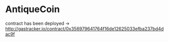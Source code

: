 # AntiqueCoin

contract has been deployed -> http://gastracker.io/contract/0x356979641764f16de12625033efba237bd4dac9f
